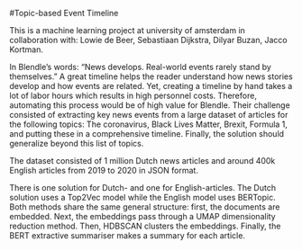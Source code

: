 #Topic-based Event Timeline

This is a machine learning project at university of amsterdam in collaboration with: 
Lowie de Beer, Sebastiaan Dijkstra, Dilyar Buzan, Jacco Kortman. 

In Blendle’s words: “News develops. Real-world events rarely stand by themselves.” A great timeline helps the reader understand how news stories develop and how events are related. Yet, creating a timeline by hand takes a lot of labor hours which results in high personnel costs. Therefore, automating this process would be of high value for Blendle. Their challenge consisted of extracting key news events from a large dataset of articles for the following topics: The coronavirus, Black Lives Matter, Brexit, Formula 1, and putting these in a comprehensive timeline. Finally, the solution should generalize beyond this list of topics.

The dataset consisted of 1 million Dutch news articles and around 400k English articles from 2019 to 2020 in JSON format.

There is one solution for Dutch- and one for English-articles. The Dutch solution uses a Top2Vec model while the English model uses BERTopic. Both methods share the same general structure: first, the documents are embedded. Next, the embeddings pass through a UMAP dimensionality reduction method. Then, HDBSCAN clusters the embeddings. Finally, the BERT extractive summariser makes a summary for each article. 
